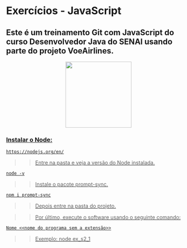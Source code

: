 # Exercícios - JavaScript

## Este é um treinamento Git com JavaScript do curso Desenvolvedor Java do SENAI usando parte do projeto VoeAirlines.

<div align="center">
  <a href="https://github.com/RafaelYami/Treino-JavaScript">
  <img height="180em" src="https://github-readme-stats.vercel.app/api?username=rafaelyami&show_icons=true&theme=dracula&include_all_commits=true&count_private=true"/>
  </div>

### Instalar o Node: <br>

```
https://nodejs.org/en/
```

>> Entre na pasta e veja a versão do Node instalada.

```
node -v
```

>> Instale o pacote prompt-sync.

```
npm i prompt-sync
```

>> Depois entre na pasta do projeto.

>> Por último, execute o software usando o seguinte comando:

```
Nome <<nome do programa sem a extensão>>
```
>> Exemplo: node ex_s2_1